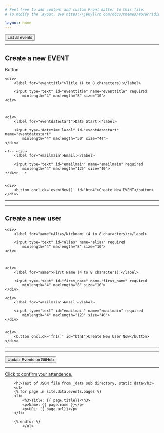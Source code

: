 ```yaml
---
# Feel free to add content and custom Front Matter to this file.
# To modify the layout, see https://jekyllrb.com/docs/themes/#overriding-theme-defaults

layout: home
---
```


<head>
    <meta charset="UTF-8">
    <meta name="viewport" content="width=device-width, initial-scale=1.0">
  <meta http-equiv="X-UA-Compatible" content="ie=edge">
  <title>myEvent v0.01</title>
  <script type="text/javascript">

  function fn1(){
    var alias = document.getElementById("alias").value;
    var first_name = document.getElementById("first_name").value;
    var email_main = document.getElementById("emailmain").value;
    newUserData(alias, first_name, email_main)
    
  }

  function eventsListAll(){
        let results = getEventsAll();
        console.log("Returned : ", results);
        
  }

  function eventNew(){
    var eventTitle = document.getElementById("eventtitle").value;
    var eventDateStart = document.getElementById("eventdatestart").value;
    //var email_main = document.getElementById("emailmain").value;
    eventNewData(eventTitle, eventDateStart)
  }
</script>

  <link rel="stylesheet" href="app.css">
  <!-- <script src="xhr.js" defer></script> -->
    <script src="https://cdn.jsdelivr.net/npm/axios/dist/axios.min.js"></script> 
    <script src="axios.js" defer></script>
</head>


<body>
<!-- <div>
    <iframe class="airtable-embed" 
    src="https://airtable.com/embed/shrBSmLOgJHQrQrD0?backgroundColor=cyan&viewControls=on" 
    frameborder="0" 
    onmousewheel="" 
    width="100%" 
    height="533" 
    style="background: transparent; border: 1px solid #ccc;">
    </iframe>
</div> -->

<!-- <div>
    <div>
    <h2>Create a new EVENT</h2>
        <iframe class="airtable-embed" 
        src="https://airtable.com/embed/shrfnIYiwoJaom0g9?backgroundColor=cyan" 
        frameborder="0" 
        onmousewheel="" 
        width="100%" height="800" 
        style="background: transparent; border: 1px solid #ccc;">
        </iframe>
    </div>

  
</div> -->

<div>
    <button onclick='eventsListAll()' id="btn2">List all events</button>
</div>


<div class="container">

<div id="results">

</div>


<hr>

<div>
<h2>Create a new EVENT</h2>
<div class="btn btn-primary">Button</div>

    <div>
        <label for="eventtitle">Title (4 to 8 characters):</label>

        <input type="text" id="eventtitle" name="eventtitle" required
            minlength="4" maxlength="8" size="10">
    <div>



    <div>
        <label for="eventdatestart">Date Start:</label>

        <input type="datetime-local" id="eventdatestart" name="eventdatestart"
            minlength="4" maxlength="50" size="40">
    </div>

    <!-- <div>
        <label for="emailmain">Email:</label>

        <input type="text" id="emailmain" name="emailmain" required
            minlength="4" maxlength="120" size="40">
    </div> -->


    <div>
        <button onclick='eventNew()' id="btn4">Create New EVENT</button>
    </div>
</div>

<hr>





<hr>

<div>
<h2>Create a new user</h2>

    <div>
        <label for="name">Alias/Nickname (4 to 8 characters):</label>

        <input type="text" id="alias" name="alias" required
            minlength="4" maxlength="8" size="10">
    <div>



    <div>
        <label for="name">First Name (4 to 8 characters):</label>

        <input type="text" id="first_name" name="first_name" required
            minlength="4" maxlength="8" size="10">
    </div>

    <div>
        <label for="emailmain">Email:</label>

        <input type="text" id="emailmain" name="emailmain" required
            minlength="4" maxlength="120" size="40">
    </div>


    <div>
        <button onclick='fn1()' id="btn1">Create New User Now</button>
    </div>
</div>

<hr>



<hr>


<div>
    <button onclick='updateEvents()' id="btn3">Update Events on GitHub</button>
</div>

<hr>

<div>
    <a href="https://airtable.com/shrEHeEsIbilPyjwI">Click to confirm your attendence.</a>
</div>

<!-- <section id="control-center">
    <button id="get-btn">GET Data</button>
    <button id="post-btn">POST Data</button>
  </section> -->

        <h3>Test of JSON file from _data sub directory, static data</h3>
        <ul>
        {% for page in site.data.events.pages %}
        <li>
            <h3>Title: {{ page.title}}</h3>
            <p>Name: {{ page.name }}</p>
            <p>URL: {{ page.url}}</p>
        </li>

        {% endfor %}
            </ul>




</div>



<!-- Bootstrap core JavaScript-->
<script src="vendor/jquery/jquery.min.js"></script>
<script src="vendor/bootstrap/js/bootstrap.bundle.min.js"></script>

</body>


